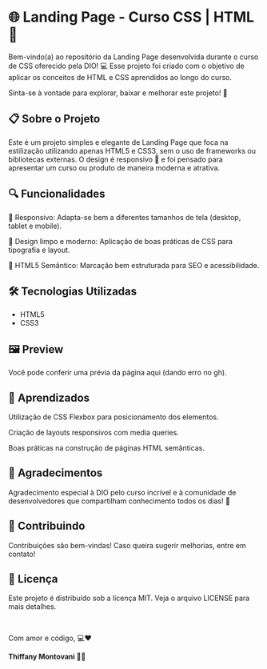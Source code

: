 <h1>🌐 Landing Page - Curso CSS | HTML 🎉</h1>

<p>Bem-vindo(a) ao repositório da Landing Page desenvolvida durante o curso de CSS oferecido pela DIO! 💻 Esse projeto foi criado com o objetivo de aplicar os conceitos de HTML e CSS aprendidos ao longo do curso.</p>

<p> Sinta-se à vontade para explorar, baixar e melhorar este projeto! 🚀</p>

<h2>📋 Sobre o Projeto</h2>
<p>Este é um projeto simples e elegante de Landing Page que foca na estilização utilizando apenas HTML5 e CSS3, sem o uso de frameworks ou bibliotecas externas.
O design é responsivo 📱 e foi pensado para apresentar um curso ou produto de maneira moderna e atrativa.</p> 

<h2>🔍 Funcionalidades</h2>
<p>📱 Responsivo: Adapta-se bem a diferentes tamanhos de tela (desktop, tablet e mobile).</p>
<p>🎨 Design limpo e moderno: Aplicação de boas práticas de CSS para tipografia e layout.</p>
<p>🌈 HTML5 Semântico: Marcação bem estruturada para SEO e acessibilidade.</p>

<H2>🛠️ Tecnologias Utilizadas</H2>
<ul>
  <li>HTML5</li>
  <li>CSS3</li>
</ul>

<h2>🖼️ Preview</h2>
<p>Você pode conferir uma prévia da página aqui (dando erro no gh).</p>

<h2>🎯 Aprendizados</h2>
<p>Utilização de CSS Flexbox para posicionamento dos elementos.</p>
<p>Criação de layouts responsivos com media queries.</p>
<p>Boas práticas na construção de páginas HTML semânticas.</p>

<h2>👏 Agradecimentos</h2>
<p>Agradecimento especial à DIO pelo curso incrível e à comunidade de desenvolvedores que compartilham conhecimento todos os dias! 💙</p>

<h2>🤝 Contribuindo</h2>
<p>Contribuições são bem-vindas! Caso queira sugerir melhorias, entre em contato!</p>

<h2>📝 Licença</h2>
<p>Este projeto é distribuído sob a licença MIT. Veja o arquivo LICENSE para mais detalhes.</p>

<br>
<p>Com amor e código, 💻❤️</p>
<p><strong>Thiffany Montovani 👨‍💻</strong></p>











